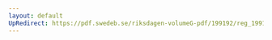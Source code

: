 ```yaml
---
layout: default
UpRedirect: https://pdf.swedeb.se/riksdagen-volumeG-pdf/199192/reg_199192/reg_199192_0388.pdf
---
```

